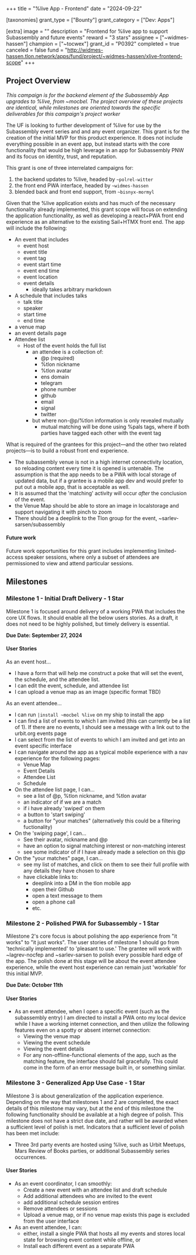 +++
title = "%live App - Frontend"
date = "2024-09-22"

[taxonomies]
grant_type = ["Bounty"]
grant_category = ["Dev: Apps"]

[extra]
image = ""
description = "Frontend for %live app to support Subassembly and future events"
reward = "3 stars"
assignee = ["~widmes-hassen"]
champion = ["~tocwex"]
grant_id = "P0392"
completed = true
canceled = false
fund = "http://widmes-hassen.tlon.network/apps/fund/project/~widmes-hassen/xlive-frontend-scope"
+++

## Project Overview
*This campaign is for the backend element of the Subassembly App upgrades to %live, from ~mocbel. The project overview of these projects are identical, while milestones are oriented towards the specific deliverables for this campaign's project worker*

The UF is looking to further development of %live for use by the Subassembly event series and and any event organizer. This grant is for the creation of the initial MVP for this product experience. It does not include everything possible in an event app, but instead starts with the core functionality that would be high leverage in an app for Subassembly PNW and its focus on identity, trust, and reputation.

This grant is one of three interrelated campaigns for:
1. the backend updates to %live, headed by `~polrel-witter`
2. the front end PWA interface, headed by `~widmes-hassen`
3. blended back and front end support, from `~bisnyx-mormyl`

Given that the %live application exists and has much of the necessary functionality already implemented, this grant scope will focus on extending the application functionality, as well as developing a react+PWA front end experience as an alternative to the existing Sail+HTMX front end. The app will include the following:

- An event that includes
	- event host
	- event title
	- event tag
	- event start time
	- event end time
	- event location
	- event details
		- ideally takes arbitrary markdown
- A schedule that includes talks
	- talk title
	- speaker
	- start time
	- end time
- a venue map
- an event details page
- Attendee list
	- Host of the event holds the full list
		- an attendee is a collection of:
			- @p (required)
			- %tlon nickname
			- %tlon avatar
			- ens domain
			- telegram
			- phone number
			- github
			- email
			- signal
			- twitter
		- but where non-@p/%tlon information is only revealed mutually
			- mutual matching will be done using %pals tags, where if both parties have tagged each other with the event tag


What is required of the grantees for this project—and the other two related projects—is to build a robust front end experience.

- The subassembly venue is not in a high internet connectivity location, so reloading content every time it is opened is untenable. The assumption is that the app needs to be a PWA with local storage of updated data, but if a grantee is a mobile app dev and would prefer to put out a mobile app, that is acceptable as well.
- It is assumed that the 'matching' activity will occur *after* the conclusion of the event.
- the Venue Map should be able to store an image in localstorage and support navigating it with pinch to zoom
- There should be a deeplink to the Tlon group for the event, ~sarlev-sarsen/subassembly

#### Future work
Future work opportunities for this grant includes implementing limited-access speaker sessions, where only a subset of attendees are permissioned to view and attend particular sessions.

## Milestones
### Milestone 1 - Initial Draft Delivery - 1 Star

Milestone 1 is focused around delivery of a working PWA that includes the core UX flows. It should enable all the below users stories. As a draft, it does not need to be highly polished, but timely delivery is essential.

**Due Date: September 27, 2024**

#### User Stories
As an event host...
- I have a form that will help me construct a poke that will set the event, the schedule, and the attendee list.
- I can edit the event, schedule, and attendee list
- I can upload a venue map as an image (specific format TBD)

As an event attendee...
- I can run `|install ~mocbel %live` on my ship to install the app
- I can find a list of events to which I am invited (this can currently be a list of 1). If there are no events, I should see a message with a link out to the urbit.org events page
- I can select from the list of events to which I am invited and get into an event specific interface
- I can navigate around the app as a typical mobile experience with a nav experience for the following pages:
	- Venue Map
	- Event Details
	- Attendee List
	- Schedule
- On the attendee list page, I can...
	- see a list of @p, %tlon nickname, and %tlon avatar
	- an indicator of if we are a match
	- if i have already 'swiped' on them
	- a button to 'start swiping'
	- a button for "your matches" (alternatively this could be a filtering fuctionality)
- On the 'swiping page', I can...
	- See their avatar, nickname and @p
	- have an option to signal matching interest or non-matching interest
	- see some indicator of if I have already made a selection on this @p
- On the "your matches" page, I can...
	- see my list of matches, and click on them to see their full profile with any details they have chosen to share
	- have clickable links to:
		- deeplink into a DM in the tlon mobile app
		- open their Github
		- open a text message to them
		- open a phone call
		- etc.
		
### Milestone 2 - Polished PWA for Subassembly - 1 Star
Milestone 2's core focus is about polishing the app experience from "it works" to "it just works". The user stories of milestone 1 should go from 'technically implemented' to 'pleasant to use.' The grantee will work with ~lagrev-nocfep and ~sarlev-sarsen to polish every possible hard edge of the app. The polish done at this stage will be about the event attendee experience, while the event host experience can remain just 'workable' for this initial MVP.

**Due Date: October 11th**

#### User Stories
- As an event attendee, when I open a specific event (such as the subassembly entry) I am directed to install a PWA onto my local device while I have a working internet connection, and then utilize the following features even on a spotty or absent internet connection:
	- Viewing the venue map
	- Viewing the event schedule
	- Viewing the event details
	- For any non-offline-functional elements of the app, such as the matching feature, the interface should fail gracefully. This could come in the form of an error message built in, or something similar.

### Milestone 3 - Generalized App Use Case - 1 Star
Milestone 3 is about generalization of the application experience. Depending on the way that milestones 1 and 2 are completed, the exact details of this milestone may vary, but at the end of this milestone the following functionality should be available at a high degree of polish. This milestone does not have a strict due date, and rather will be awarded when a sufficient level of polish is met. Indicators that a sufficient level of polish has been met include:
- Three 3rd party events are hosted using %live, such as Urbit Meetups, Mars Review of Books parties, or additional Subassembly series occurrences.

#### User Stories
- As an event coordinator, I can smoothly:
	- Create a new event with an attendee list and draft schedule
	- Add additional attendees who are invited to the event
	- add additional schedule session entires
	- Remove attendees or sessions
	- Upload a venue map, or if no venue map exists this page is excluded from the user interface
- As an event attendee, I can:
	- either, install a single PWA that hosts all my events and stores local state for browsing event content while offline, or
	- Install each different event as a separate PWA